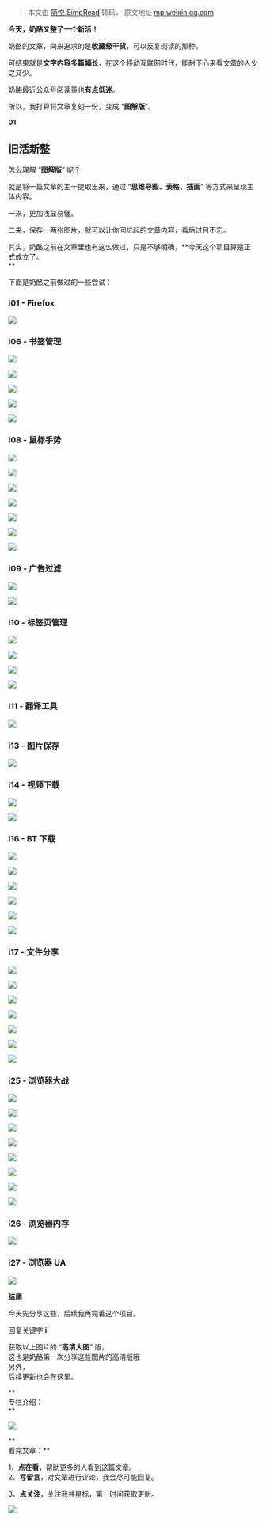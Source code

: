 > 本文由 [简悦 SimpRead](http://ksria.com/simpread/) 转码， 原文地址 [mp.weixin.qq.com](https://mp.weixin.qq.com/s/6nWUtNNWJizkf_IStLdqOg)

**今天，奶酪又整了一个新活！**  

奶酪的文章，向来追求的是**收藏级干货**，可以反复阅读的那种。  

可结果就是**文字内容多篇幅长**，在这个移动互联网时代，能耐下心来看文章的人少之又少。  

奶酪最近公众号阅读量也**有点低迷**。  

所以，我打算将文章复刻一份，变成 “**图解版**”。

**01**  

****旧活新整****
------------

怎么理解 “**图解版**” 呢？  

就是将一篇文章的主干提取出来，通过 “**思维导图、表格、插画**” 等方式来呈现主体内容。  

一来，更加浅显易懂。  

二来，保存一两张图片，就可以让你回忆起的文章内容，看后过目不忘。  

其实，奶酪之前在文章里也有这么做过，只是不够明确，**今天这个项目算是正式成立了。  
**

下面是奶酪之前做过的一些尝试：  

### **i01 - Firefox**

![](https://mmbiz.qpic.cn/mmbiz_jpg/5VykXMQgTjYwTKEqwaicZNG9Kxkj01O1FtWGibffzaQe4WM7Y7zoqnMia3GY1qORM6AZiaTME21G3picYx17XoZoIdg/640?wx_fmt=jpeg)

### **i06 - 书签管理**

![](https://mmbiz.qpic.cn/mmbiz_jpg/5VykXMQgTjYwTKEqwaicZNG9Kxkj01O1FRflUQiaKJWsO1gv94YmQdPtvicdsqEor0C6mCMk7wqicGmO6JaLTo9XDQ/640?wx_fmt=jpeg)  

![](https://mmbiz.qpic.cn/mmbiz_jpg/5VykXMQgTjYwTKEqwaicZNG9Kxkj01O1FRflUQiaKJWsO1gv94YmQdPtvicdsqEor0C6mCMk7wqicGmO6JaLTo9XDQ/640?wx_fmt=jpeg)  

![](https://mmbiz.qpic.cn/mmbiz_jpg/5VykXMQgTjYwTKEqwaicZNG9Kxkj01O1FrVeFCtQtTGvGCAJ3uFDdkhgzB1kwrsa759klv31IIianRCQySHK442A/640?wx_fmt=jpeg)  

![](https://mmbiz.qpic.cn/mmbiz_jpg/5VykXMQgTjYwTKEqwaicZNG9Kxkj01O1FZIibWI3FvGJStGPWg9J5IuMiczIjdcX5NfDh9gmXHICIrJxicalBWZquw/640?wx_fmt=jpeg)  

![](https://mmbiz.qpic.cn/mmbiz_jpg/5VykXMQgTjYwTKEqwaicZNG9Kxkj01O1Fo375hql4GibzhG2F5wuR92EJ6EpmIdf7mR6FPG5ibIsZAXNfcPiaMp2vA/640?wx_fmt=jpeg)

### **i08 - 鼠标手势**

![](https://mmbiz.qpic.cn/mmbiz_jpg/5VykXMQgTjYwTKEqwaicZNG9Kxkj01O1FtVa7jy7CogicicCl4UXglEUjmE3xQK2XsHiazYa9CNEQialKGuibEUX8V1A/640?wx_fmt=jpeg)  

![](https://mmbiz.qpic.cn/mmbiz_jpg/5VykXMQgTjYwTKEqwaicZNG9Kxkj01O1Fkbm2skJ2gWsvkYKl3p8MLEvDksYae0WS4zibpUclaNufJ87GgWW8SHg/640?wx_fmt=jpeg)  

![](https://mmbiz.qpic.cn/mmbiz_jpg/5VykXMQgTjYwTKEqwaicZNG9Kxkj01O1FDM9wsIRCVNUGOwXAcLXQxg04cqtIicicUwq0g0TtMWwJ389Syy7Ys4KQ/640?wx_fmt=jpeg)  

![](https://mmbiz.qpic.cn/mmbiz_jpg/5VykXMQgTjYwTKEqwaicZNG9Kxkj01O1Fic0NFicmPYTzQC3309QW3oGmSeDnlTE7Qb7icMMMS9Bs3dicq4fJIXicfTw/640?wx_fmt=jpeg)  

![](https://mmbiz.qpic.cn/mmbiz_jpg/5VykXMQgTjYwTKEqwaicZNG9Kxkj01O1FoE6d6qe8psQ9cPAkTGvPkhusibAmIbLkNgict56EtVPbnFpaVvNNUs6Q/640?wx_fmt=jpeg)  

![](https://mmbiz.qpic.cn/mmbiz_jpg/5VykXMQgTjYwTKEqwaicZNG9Kxkj01O1FicY0sRWd4JP07JSxEB5FuMXbR1rlIZlQabnuhAbBgoOFmVV9diap0K8w/640?wx_fmt=jpeg)  

![](https://mmbiz.qpic.cn/mmbiz_jpg/5VykXMQgTjYwTKEqwaicZNG9Kxkj01O1F5a22ib7kU7CAvd91HcY8K27VpwCrfNcdT6A7Y4FibPnbrkbdNiaibiaNs5w/640?wx_fmt=jpeg)

### **i09 - 广告过滤**

![](https://mmbiz.qpic.cn/mmbiz_jpg/5VykXMQgTjYwTKEqwaicZNG9Kxkj01O1F97dEb7pX1BhOG8co1ByK6AxmX6SXFdjtIqj1ACpYNywI7cVBCRD1cQ/640?wx_fmt=jpeg)  

![](https://mmbiz.qpic.cn/mmbiz_jpg/5VykXMQgTjYwTKEqwaicZNG9Kxkj01O1FZdUbvaYmVeokeD24CYlCdRLKIKXsPX0A7R39dic2EHWJpPajzNjzo0w/640?wx_fmt=jpeg)

### **i10 - 标签页管理**

![](https://mmbiz.qpic.cn/mmbiz_jpg/5VykXMQgTjYwTKEqwaicZNG9Kxkj01O1Fv2f1CZfibSXMiaZO3j3WbNSic7gsDYUd6IPY2l0viaednanD8dlUia30seA/640?wx_fmt=jpeg)  

![](https://mmbiz.qpic.cn/mmbiz_jpg/5VykXMQgTjYwTKEqwaicZNG9Kxkj01O1Fy4DibrGypgLnlqEr9OnmhanoEicm3En6Ur0t9xo3LyNucKR4ibTibHNCag/640?wx_fmt=jpeg)  

![](https://mmbiz.qpic.cn/mmbiz_jpg/5VykXMQgTjYwTKEqwaicZNG9Kxkj01O1FXELbWsJQgZIMeWANGMicBIepyLOHTibCHH8tu47jtDy3xOypn47ib4YWw/640?wx_fmt=jpeg)  

![](https://mmbiz.qpic.cn/mmbiz_jpg/5VykXMQgTjYwTKEqwaicZNG9Kxkj01O1Fy1lf5eJz5RedTXnCiaoJXbt5icbpKqB3eGQVhvibcvwr2umIakKHMakPA/640?wx_fmt=jpeg)

### **i11 - 翻译工具**

![](https://mmbiz.qpic.cn/mmbiz_jpg/5VykXMQgTjYwTKEqwaicZNG9Kxkj01O1FFuj2vhX8aibISpJCmKrvzLicmOKu2MYAogia0dWBqgoTKDQDCOUf1f37A/640?wx_fmt=jpeg)

### **i13 - 图片保存**

![](https://mmbiz.qpic.cn/mmbiz_jpg/5VykXMQgTjYwTKEqwaicZNG9Kxkj01O1FzXgDIQjvjqDfVWicZTA7icAricdLEzY5Du9oM3oVvwFM5MMVdp58UsW3A/640?wx_fmt=jpeg)

### **i14 - 视频下载**

![](https://mmbiz.qpic.cn/mmbiz_jpg/5VykXMQgTjYwTKEqwaicZNG9Kxkj01O1F3A953mLmX8gia027VyG8dfaE0VATEsftk1NvUmrXqExtRRBjWJB2m3g/640?wx_fmt=jpeg)  

![](https://mmbiz.qpic.cn/mmbiz_jpg/5VykXMQgTjYwTKEqwaicZNG9Kxkj01O1FAbYw3skCxJVibWxFZWJ6vc160iaQicOQdkDsZPc22uZfTtk9QgCuQbXkw/640?wx_fmt=jpeg)

### **i16 - BT 下载**

![](https://mmbiz.qpic.cn/mmbiz_jpg/5VykXMQgTjYwTKEqwaicZNG9Kxkj01O1Fa5K5qpSpiaPWRFia8MdqHgYysqfGFm1Q8pibFP9wVZjVIdlYJL0GiaV8zg/640?wx_fmt=jpeg)

![](https://mmbiz.qpic.cn/mmbiz_jpg/5VykXMQgTjYwTKEqwaicZNG9Kxkj01O1Fek5Okuv1uh209TYPM430OscXzoHPeqthIxwZHEOEwIQIzhjb68QyXw/640?wx_fmt=jpeg)  

![](https://mmbiz.qpic.cn/mmbiz_jpg/5VykXMQgTjYwTKEqwaicZNG9Kxkj01O1FPFiaLToiaacRsS6V8iaQQNEa1Fj5sias8K2JWRLNwosoFic5B177WaspTOw/640?wx_fmt=jpeg)

![](https://mmbiz.qpic.cn/mmbiz_jpg/5VykXMQgTjYwTKEqwaicZNG9Kxkj01O1FSs42eTtSf7s8c2xJRyRLNRN0UbhIiayWnQmpcTScRWKhP2hp3nDL9Vw/640?wx_fmt=jpeg)  

![](https://mmbiz.qpic.cn/mmbiz_jpg/5VykXMQgTjYwTKEqwaicZNG9Kxkj01O1FibVGrqicfSF2QH0e2Es5MdO4msGgRvSgDwU91dWZSFwOeOkqQHUwTqwA/640?wx_fmt=jpeg)  

![](https://mmbiz.qpic.cn/mmbiz_jpg/5VykXMQgTjYwTKEqwaicZNG9Kxkj01O1F8UKcmchFpbLibzugQj04Nc8icR0jjxKIRpf06RlvWCuYsa9WFkweLvdg/640?wx_fmt=jpeg)

### **i17 - 文件分享**

![](https://mmbiz.qpic.cn/mmbiz_jpg/5VykXMQgTjYwTKEqwaicZNG9Kxkj01O1F1icZNEbjAwQWBzmg4TibiaIXWT4fcUU2UUPYnicTXMfanDeyIaVH4krcaQ/640?wx_fmt=jpeg)  

![](https://mmbiz.qpic.cn/mmbiz_jpg/5VykXMQgTjYwTKEqwaicZNG9Kxkj01O1FvibFKrmFZfQG8AhtUtLXKQLdJdNFF7lY5c1LQyC2tfzmQ2bQPNuSlAQ/640?wx_fmt=jpeg)  

![](https://mmbiz.qpic.cn/mmbiz_jpg/5VykXMQgTjYwTKEqwaicZNG9Kxkj01O1F6iciaiaZfZoTFibnNiaKG3LKBUAEuQkxAl3KMo5t5w7JryMP7BCALKmW9iaQ/640?wx_fmt=jpeg)  

![](https://mmbiz.qpic.cn/mmbiz_jpg/5VykXMQgTjYwTKEqwaicZNG9Kxkj01O1FJyI6BnhiapV3RZuujzWMLk0BhseODm0fic4BKQOyfYm0uKLotO4Qcricg/640?wx_fmt=jpeg)  

![](https://mmbiz.qpic.cn/mmbiz_jpg/5VykXMQgTjYwTKEqwaicZNG9Kxkj01O1F8YgIJMo7Fyb21EpKE3eYy5Iw85t0zS1ibDYMGzEnukPWx7mkc3fDE8A/640?wx_fmt=jpeg)  

![](https://mmbiz.qpic.cn/mmbiz_jpg/5VykXMQgTjYwTKEqwaicZNG9Kxkj01O1F01Vh24dT9p5cFvIAiaYxjwNTlw5rFI8CjD6uaTXA0uOwkmpTfWeTfPw/640?wx_fmt=jpeg)  

![](https://mmbiz.qpic.cn/mmbiz_jpg/5VykXMQgTjYwTKEqwaicZNG9Kxkj01O1Ff1eoI6uAQk6dtfYUvRKvSPt0NBpJTgB4lNgEskKEeD57NO8UcCsjibA/640?wx_fmt=jpeg)

### **i25 - 浏览器大战**

![](https://mmbiz.qpic.cn/mmbiz_jpg/5VykXMQgTjYwTKEqwaicZNG9Kxkj01O1F0TicnDHvn37qiaYZFl1lqzvVh0JNTNZxmw2wUbbx6FLpMX5D1XsI0KhQ/640?wx_fmt=jpeg)  

![](https://mmbiz.qpic.cn/mmbiz_jpg/5VykXMQgTjYwTKEqwaicZNG9Kxkj01O1FyGfJ2lP6nUHgxHMPdZHia8cwfLFyKejkjT8mn18V0XVyhlLS93icrxvQ/640?wx_fmt=jpeg)  

![](https://mmbiz.qpic.cn/mmbiz_jpg/5VykXMQgTjYwTKEqwaicZNG9Kxkj01O1FNuWeHQfttPh89IuKPicD28mjxreoGQRgucZNibbAlDPd30ZH8ILmU9Kw/640?wx_fmt=jpeg)  

![](https://mmbiz.qpic.cn/mmbiz_jpg/5VykXMQgTjYwTKEqwaicZNG9Kxkj01O1FibaZQbcvqy2RP5KhZlyWribSK72oF0bfakzyBSvCF9ANHNedtxKicLk0Q/640?wx_fmt=jpeg)  

![](https://mmbiz.qpic.cn/mmbiz_jpg/5VykXMQgTjYwTKEqwaicZNG9Kxkj01O1FNicNr8c040ZwyMUWXBfXRhJSrLa30OB70K3bbPT1A6HBfEd433ibibVBw/640?wx_fmt=jpeg)  

![](https://mmbiz.qpic.cn/mmbiz_jpg/5VykXMQgTjYwTKEqwaicZNG9Kxkj01O1Fic1e0kUsrZYldciaiakIFOmXmtZT9eMJzgxpP39sJO5qumDHQfC8U2oDQ/640?wx_fmt=jpeg)  

![](https://mmbiz.qpic.cn/mmbiz_jpg/5VykXMQgTjYwTKEqwaicZNG9Kxkj01O1FAcaaudSapNcnuGZc9zsqfjX1Vib555ZXLYib1zjvQquA7D5rOYFnKeaQ/640?wx_fmt=jpeg)  

![](https://mmbiz.qpic.cn/mmbiz_jpg/5VykXMQgTjYwTKEqwaicZNG9Kxkj01O1Fg7mfNjHf2OhcKPvAEiar5LMFCN2hPicVvzoibQGWib08H1mv3gLibUibrg3w/640?wx_fmt=jpeg)

### **i26 - 浏览器内存**

![](https://mmbiz.qpic.cn/mmbiz_jpg/5VykXMQgTjYwTKEqwaicZNG9Kxkj01O1FywiagZic3GcOzBz3jcjYnzlKujM1sbZtayV1bFQBYpOWQR8yK7x5g6Pw/640?wx_fmt=jpeg)

### **i27 - 浏览器 UA**

![](https://mmbiz.qpic.cn/mmbiz_jpg/5VykXMQgTjYwTKEqwaicZNG9Kxkj01O1F1ECsDQr08QVcicZO0p3s5bcaK6rHYvPrqsaibM2106myKozuz7fDMSOg/640?wx_fmt=jpeg)

**结尾**  

今天先分享这些，后续我再完善这个项目。  

回复关键字 **i**

获取以上图片的 “**高清大图**” 版，  
这也是奶酪第一次分享这些图片的高清版哦  
另外，  
后续更新也会在这里。

**  
专栏介绍：  
**

![](https://mmbiz.qpic.cn/mmbiz_png/5VykXMQgTjYaWMpFeZPLP5CiaLhqvyhGGNcN23ibWG9SDicP6dRxffhUibNMww7K8RfNVziapHCmGo0ZZxUVciacpDaQ/640?wx_fmt=png)

**  
看完文章：**

1、**点在看**，帮助更多的人看到这篇文章。  
2、**写留言**，对文章进行评论，我会尽可能回复。  

3、**点关注**，关注我并星标，第一时间获取更新。  

![](https://mmbiz.qpic.cn/mmbiz_png/5VykXMQgTjYGoWjq3uEXeIJYEHBicicGLJyH9FbjFCqBFDtZhAn7cfSZHxbcy8FLCxBW7gWdzkKz7OKsvoR3qVIg/640?wx_fmt=png)